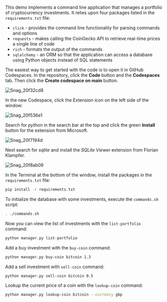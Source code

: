 This demo implements a command line application that manages a portfolio of cryptocurrency investments.
It relies upon four packages listed in the `requirements.txt` file:

 * `click` - provides the command line functionality for parsing commands and options
 * `requests` - makes calling the CoinGecko API to retrieve real-time prices a single line of code
 * `rich` - formats the output of the commands
 * `sqlalchemy` - an ORM so that the application can access a database using Python objects instead of SQL statements

The easiest way to get started with the code is to open it in GitHub Codespaces.  In the repository, click the **Code** button and the **Codespaces** tab.  Then click the **Create codespace on main** button.

![Snag_20f32cd8](https://github.com/user-attachments/assets/8fb01859-bbbf-4b54-bafa-e48f6b928c7e)

In the new Codespace, click the Extension icon on the left side of the window:

![Snag_20f536e1](https://github.com/user-attachments/assets/aabe3f9d-a43a-4baa-9da5-7d1c61190e71)

Search for *python* in the search bar at the top and click the green **Install** button for the extension from Microsoft.

![Snag_20f7194d](https://github.com/user-attachments/assets/1d012204-9b73-493e-b473-a02a1809c497)

Next search for *sqlite* and install the *SQLite Viewer* extension from Florian Klampfer.

![Snag_20f8ab09](https://github.com/user-attachments/assets/798cd0fa-266d-42cf-a719-8f80a7b7ab25)

In the Terminal at the bottom of the window, install the packages in the `requirements.txt` file:
```bash
pip install -r requirements.txt
```

To initialize the database with some investments, execute the `commands.sh` script:
```bash
. ./commands.sh
```

Now you can view the list of investments with the `list-portfolio` command:
```bash
python manager.py list-portfolio
```

Add a buy investment with the `buy-coin` command:
```bash
python manager.py buy-coin bitcoin 1.3
```

Add a sell investment with `sell-coin` command:
```bash
python manager.py sell-coin bitcoin 0.5
```

Lookup the current price of a coin with the `lookup-coin` command:
```bash
python manager.py lookup-coin bitcoin --currency gbp
```
